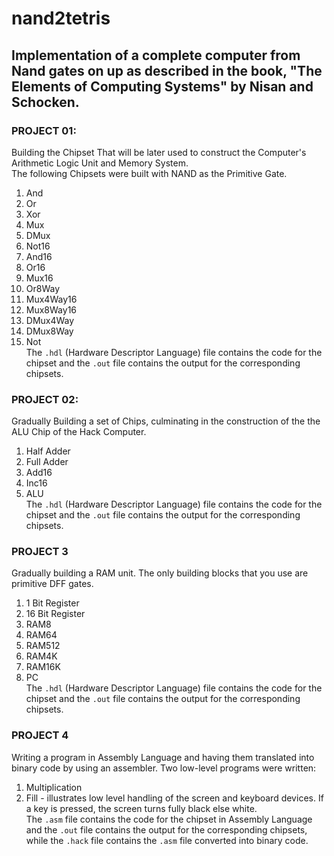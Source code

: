 # nand2tetris

## Implementation of a complete computer from Nand gates on up as described in the book, "The Elements of Computing Systems" by Nisan and Schocken.  

### PROJECT 01:  
Building the Chipset That will be later used to construct the Computer's Arithmetic Logic Unit and Memory System.  
The following Chipsets were built with NAND as the Primitive Gate.  
1. And  
2. Or  
3. Xor  
4. Mux  
5. DMux  
6. Not16  
7. And16  
8. Or16  
9. Mux16  
10. Or8Way  
11. Mux4Way16  
12. Mux8Way16  
13. DMux4Way  
14. DMux8Way  
15. Not  
The `.hdl` (Hardware Descriptor Language) file contains the code for the chipset and the `.out` file contains the output for the corresponding chipsets.  

### PROJECT 02:  
Gradually Building a set of Chips, culminating in the construction of the the ALU Chip of the Hack Computer.  
1. Half Adder  
2. Full Adder  
3. Add16  
4. Inc16  
5. ALU  
The `.hdl` (Hardware Descriptor Language) file contains the code for the chipset and the `.out` file contains the output for the corresponding chipsets.  

### PROJECT 3  
Gradually building a RAM unit. The only building blocks that you use are primitive DFF gates.  
1. 1 Bit Register  
2. 16 Bit Register  
3. RAM8  
4. RAM64  
5. RAM512  
6. RAM4K  
7. RAM16K
8. PC  
The `.hdl` (Hardware Descriptor Language) file contains the code for the chipset and the `.out` file contains the output for the corresponding chipsets.  

### PROJECT 4  
Writing a program in Assembly Language and having them translated into binary code by using an assembler. Two low-level programs were written:  
1. Multiplication  
2. Fill - illustrates low level handling of the screen and keyboard devices. If a key is pressed, the screen turns fully black else white.  
The `.asm` file contains the code for the chipset in Assembly Language and the `.out` file contains the output for the corresponding chipsets, while the `.hack` file contains the `.asm` file converted into binary code.


